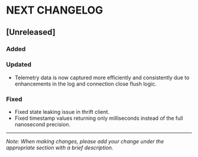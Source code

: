 # NEXT CHANGELOG

## [Unreleased]

### Added

### Updated
- Telemetry data is now captured more efficiently and consistently due to enhancements in the log and connection close flush logic.

### Fixed
- Fixed state leaking issue in thrift client.
- Fixed timestamp values returning only milliseconds instead of the full nanosecond precision.
---
*Note: When making changes, please add your change under the appropriate section with a brief description.* 
